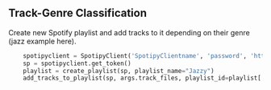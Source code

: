 ## Track-Genre Classification
Create new Spotify playlist and add tracks to it depending on their genre (jazz example here).

```python
    spotipyclient = SpotipyClient('SpotipyClientname', 'password', 'http://localhost:8080', '')
    sp = spotipyclient.get_token()
    playlist = create_playlist(sp, playlist_name="Jazzy")
    add_tracks_to_playlist(sp, args.track_files, playlist_id=playlist['id'], genre="jazz")
```
